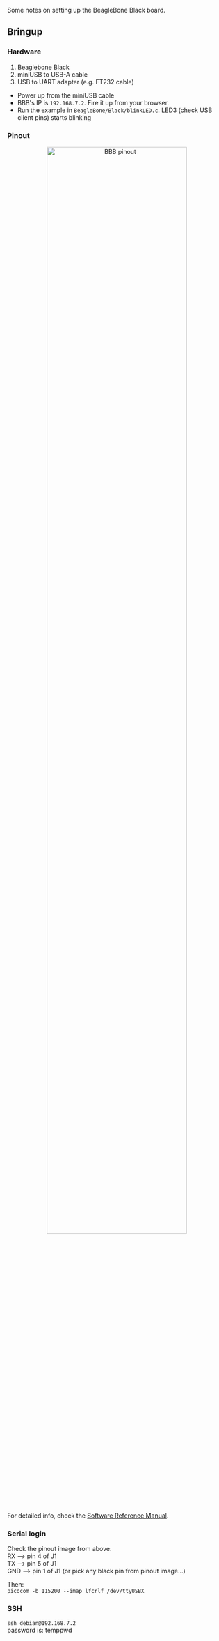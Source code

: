 Some notes on setting up the BeagleBone Black board.

## Bringup
### Hardware
1. Beaglebone Black
2. miniUSB to USB-A cable
3. USB to UART adapter (e.g. FT232 cable)

- Power up from the miniUSB cable
- BBB's IP is `192.168.7.2`. Fire it up from your browser.
- Run the example in `BeagleBone/Black/blinkLED.c`. LED3 (check USB client pins) starts blinking

### Pinout
<div style="text-align: center;">
<img src="img/pinout.avif" alt="BBB pinout" style="width:80%">
</div>

For detailed info, check the [Software Reference Manual](beaglebone/docs/BBB_SRM.pdf).
### Serial login

Check the pinout image from above:  
RX --> pin 4 of J1  
TX --> pin 5 of J1  
GND --> pin 1 of J1 (or pick any black pin from pinout image...)

Then:  
`picocom -b 115200 --imap lfcrlf /dev/ttyUSBX`

### SSH
`ssh debian@192.168.7.2`  
password is: temppwd